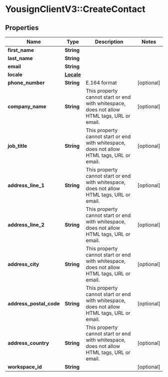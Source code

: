 # YousignClientV3::CreateContact

## Properties
Name | Type | Description | Notes
------------ | ------------- | ------------- | -------------
**first_name** | **String** |  | 
**last_name** | **String** |  | 
**email** | **String** |  | 
**locale** | [**Locale**](Locale.md) |  | 
**phone_number** | **String** | E.164 format | [optional] 
**company_name** | **String** | This property cannot start or end with whitespace, does not allow HTML tags, URL or email. | [optional] 
**job_title** | **String** | This property cannot start or end with whitespace, does not allow HTML tags, URL or email. | [optional] 
**address_line_1** | **String** | This property cannot start or end with whitespace, does not allow HTML tags, URL or email. | [optional] 
**address_line_2** | **String** | This property cannot start or end with whitespace, does not allow HTML tags, URL or email. | [optional] 
**address_city** | **String** | This property cannot start or end with whitespace, does not allow HTML tags, URL or email. | [optional] 
**address_postal_code** | **String** | This property cannot start or end with whitespace, does not allow HTML tags, URL or email. | [optional] 
**address_country** | **String** | This property cannot start or end with whitespace, does not allow HTML tags, URL or email. | [optional] 
**workspace_id** | **String** |  | [optional] 

